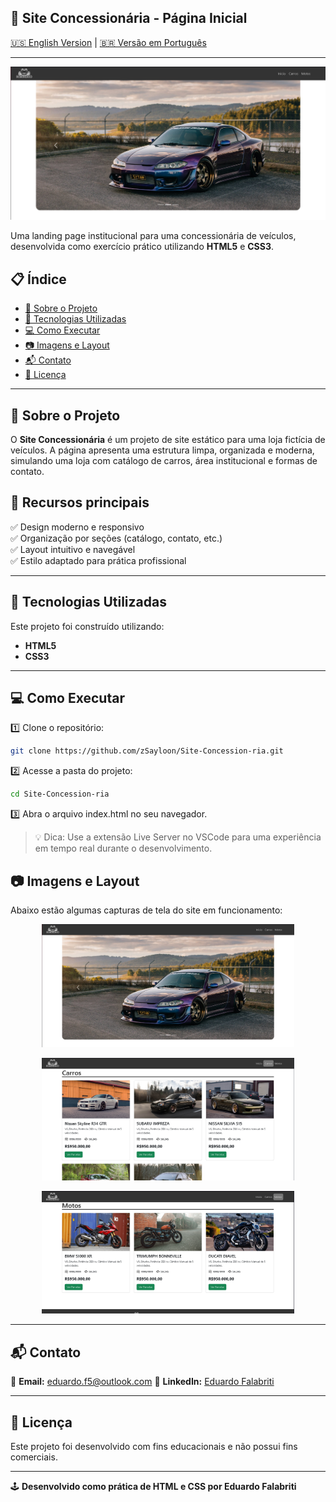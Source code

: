 ## 🚗 Site Concessionária - Página Inicial

[🇺🇸 English Version](READM.md) | [🇧🇷 Versão em Português](PT-BR-README.md)

---

![Site Concessionária](imagem/Screenshot_1.png)

Uma landing page institucional para uma concessionária de veículos, desenvolvida como exercício prático utilizando **HTML5** e **CSS3**.

## 📋 Índice

- [📌 Sobre o Projeto](#-sobre-o-projeto)
- [🚀 Tecnologias Utilizadas](#-tecnologias-utilizadas)
- [💻 Como Executar](#-como-executar)
- [📷 Imagens e Layout](#-imagens-e-layout)
- [📬 Contato](#-contato)
- [📜 Licença](#-licença)

---

## 📌 Sobre o Projeto

O **Site Concessionária** é um projeto de site estático para uma loja fictícia de veículos. A página apresenta uma estrutura limpa, organizada e moderna, simulando uma loja com catálogo de carros, área institucional e formas de contato.

## 🔹 Recursos principais

✅ Design moderno e responsivo  
✅ Organização por seções (catálogo, contato, etc.)  
✅ Layout intuitivo e navegável  
✅ Estilo adaptado para prática profissional

---

## 🚀 Tecnologias Utilizadas

Este projeto foi construído utilizando:

- **HTML5**
- **CSS3**

---

## 💻 Como Executar

1️⃣ Clone o repositório:  
```bash
git clone https://github.com/zSayloon/Site-Concession-ria.git
```
2️⃣ Acesse a pasta do projeto:
```bash
cd Site-Concession-ria
```
3️⃣ Abra o arquivo index.html no seu navegador.

> 💡 Dica: Use a extensão Live Server no VSCode para uma experiência em tempo real durante o desenvolvimento.

## 📷 Imagens e Layout

Abaixo estão algumas capturas de tela do site em funcionamento:

<p align="center">
  <img src="imagem/Screenshot_1.png" alt="Página Inicial" width="80%">
</p>

<p align="center">
  <img src="imagem/Screenshot_2.png" alt="Catálogo de Carros" width="80%">
</p>

<p align="center">
  <img src="imagem/Screenshot_3.png" alt="Catálogo de Motos" width="80%">
</p>

--- 

## 📬 Contato

📧 **Email:** eduardo.f5@outlook.com
🔗 **LinkedIn:** [Eduardo Falabriti](https://www.linkedin.com/in/eduardo-falabriti-b-ferreira-537241310/)

---

## 📜 Licença
Este projeto foi desenvolvido com fins educacionais e não possui fins comerciais.

---
 
🕹️ **Desenvolvido como prática de HTML e CSS por Eduardo Falabriti**

